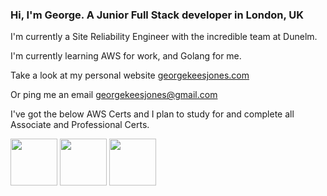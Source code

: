 ### Hi, I'm George. A Junior Full Stack developer in London, UK

I'm currently a Site Reliability Engineer with the incredible team at Dunelm.

I'm currently learning AWS for work, and Golang for me.

Take a look at my personal website [georgekeesjones.com](https://georgekeesjones.com)

Or ping me an email [georgekeesjones@gmail.com](mailto:georgekeesjones@gmail.com?subject=Hey,%20I%20found%20your%20profile%20on%20GitHub...)

I've got the below AWS Certs and I plan to study for and complete all Associate and Professional Certs.
<p float="left">
<img src="https://images.youracclaim.com/images/68468004-5a85-4f3b-bc58-590773979486/AWS-CloudPractitioner-2020.png" width="75"/>
<img src="https://images.youracclaim.com/images/4bc21d8b-4afe-4fbd-9a90-a9de8bf7b240/AWS-SolArchitect-Associate-2020.png" width="75"/>
<img src="https://www.credly.com/badges/34d49a2f-6e05-4af6-8e57-24c174bcf57b/public_url" width="75"/>
</p>
